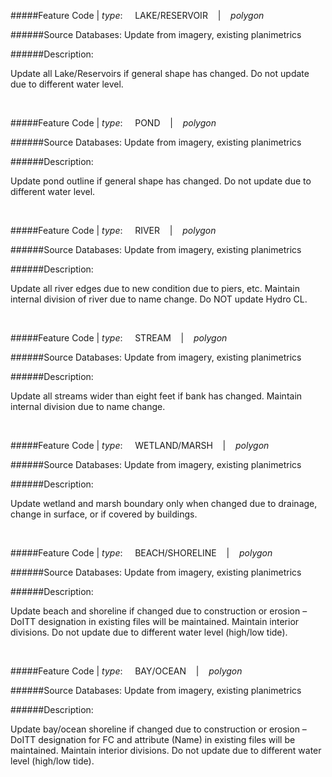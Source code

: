 #####Feature Code | *type*:&nbsp;&nbsp;&nbsp;&nbsp;&nbsp;LAKE/RESERVOIR&nbsp;&nbsp;&nbsp; | &nbsp;&nbsp;&nbsp;*polygon*

######Source Databases: Update from imagery, existing planimetrics

######Description:

Update all Lake/Reservoirs if general shape has changed. Do not update due to different water level.

<br>

#####Feature Code | *type*:&nbsp;&nbsp;&nbsp;&nbsp;&nbsp;POND&nbsp;&nbsp;&nbsp; | &nbsp;&nbsp;&nbsp;*polygon*

######Source Databases: Update from imagery, existing planimetrics

######Description:

Update pond outline if general shape has changed. Do not update due to different water level.

<br>

#####Feature Code | *type*:&nbsp;&nbsp;&nbsp;&nbsp;&nbsp;RIVER&nbsp;&nbsp;&nbsp; | &nbsp;&nbsp;&nbsp;*polygon*

######Source Databases: Update from imagery, existing planimetrics

######Description:

Update all river edges due to new condition due to piers, etc. Maintain internal division of river due to name change.  Do NOT update Hydro CL.

<br>

#####Feature Code | *type*:&nbsp;&nbsp;&nbsp;&nbsp;&nbsp;STREAM&nbsp;&nbsp;&nbsp; | &nbsp;&nbsp;&nbsp;*polygon*

######Source Databases: Update from imagery, existing planimetrics

######Description:

Update all streams wider than eight feet if bank has changed. Maintain internal division due to name change.

<br>

#####Feature Code | *type*:&nbsp;&nbsp;&nbsp;&nbsp;&nbsp;WETLAND/MARSH&nbsp;&nbsp;&nbsp; | &nbsp;&nbsp;&nbsp;*polygon*

######Source Databases: Update from imagery, existing planimetrics

######Description:

Update wetland and marsh boundary only when changed due to drainage, change in surface, or if covered by buildings.

<br>

#####Feature Code | *type*:&nbsp;&nbsp;&nbsp;&nbsp;&nbsp;BEACH/SHORELINE&nbsp;&nbsp;&nbsp; | &nbsp;&nbsp;&nbsp;*polygon*

######Source Databases: Update from imagery, existing planimetrics

######Description:

Update beach and shoreline if changed due to construction or erosion – DoITT designation in existing files will be maintained. Maintain interior divisions. Do not update due to different water level (high/low tide).

<br>

#####Feature Code | *type*:&nbsp;&nbsp;&nbsp;&nbsp;&nbsp;BAY/OCEAN&nbsp;&nbsp;&nbsp; | &nbsp;&nbsp;&nbsp;*polygon*

######Source Databases: Update from imagery, existing planimetrics

######Description:

Update bay/ocean shoreline if changed due to construction or erosion –  DoITT designation for FC and attribute (Name) in existing files will be maintained. Maintain interior divisions. Do not update due to different water level (high/low tide).
